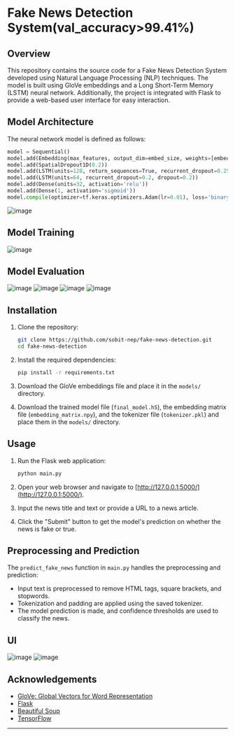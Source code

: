 # Fake News Detection System(val_accuracy>99.41%)

## Overview

This repository contains the source code for a Fake News Detection System developed using Natural Language Processing (NLP) techniques. The model is built using GloVe embeddings and a Long Short-Term Memory (LSTM) neural network. Additionally, the project is integrated with Flask to provide a web-based user interface for easy interaction.

## Model Architecture

The neural network model is defined as follows:

```python
model = Sequential()
model.add(Embedding(max_features, output_dim=embed_size, weights=[embedding_matrix], input_length=maxlen, trainable=False))
model.add(SpatialDropout1D(0.2))
model.add(LSTM(units=128, return_sequences=True, recurrent_dropout=0.25, dropout=0.25))
model.add(LSTM(units=64, recurrent_dropout=0.2, dropout=0.2))
model.add(Dense(units=32, activation='relu'))
model.add(Dense(1, activation='sigmoid'))
model.compile(optimizer=tf.keras.optimizers.Adam(lr=0.01), loss='binary_crossentropy', metrics=['accuracy'])
```
![image](https://github.com/sobit-nep/Fake-News-Detection-System/assets/65544518/4147dcca-e90e-4707-8c89-37c7bbecc61c)


## Model Training
![image](https://github.com/sobit-nep/Fake-News-Detection-System/assets/65544518/3f2dc579-7d2d-4749-b389-e67cb0ccad2a)

## Model Evaluation
![image](https://github.com/sobit-nep/Fake-News-Detection-System/assets/65544518/e9b1f82d-74cd-44ca-8020-42eb6b660238)
![image](https://github.com/sobit-nep/Fake-News-Detection-System/assets/65544518/9fac9e11-2ee3-47cb-bc5c-80a7660b85c0)
![image](https://github.com/sobit-nep/Fake-News-Detection-System/assets/65544518/76bf4e4f-d1fd-4e92-ab2a-fdbd0c246edb)
![image](https://github.com/sobit-nep/Fake-News-Detection-System/assets/65544518/bf9327e4-d29c-413f-ad6d-00a9d121f0ea)



## Installation

1. Clone the repository:

    ```bash
    git clone https://github.com/sobit-nep/fake-news-detection.git
    cd fake-news-detection
    ```

2. Install the required dependencies:

    ```bash
    pip install -r requirements.txt
    ```

3. Download the GloVe embeddings file and place it in the `models/` directory.

4. Download the trained model file (`final_model.h5`), the embedding matrix file (`embedding_matrix.npy`), and the tokenizer file (`tokenizer.pkl`) and place them in the `models/` directory.

## Usage

1. Run the Flask web application:

    ```bash
    python main.py
    ```

2. Open your web browser and navigate to [http://127.0.0.1:5000/](http://127.0.0.1:5000/).

3. Input the news title and text or provide a URL to a news article.

4. Click the "Submit" button to get the model's prediction on whether the news is fake or true.

## Preprocessing and Prediction

The `predict_fake_news` function in `main.py` handles the preprocessing and prediction:

- Input text is preprocessed to remove HTML tags, square brackets, and stopwords.
- Tokenization and padding are applied using the saved tokenizer.
- The model prediction is made, and confidence thresholds are used to classify the news.

## UI
![image](https://github.com/sobit-nep/Fake-News-Detection-System/assets/65544518/6657be17-79d9-4144-8d45-55230ae7485f)
![image](https://github.com/sobit-nep/Fake-News-Detection-System/assets/65544518/ba1cfd9b-bf51-45ce-bb9f-a44c5db88383)


## Acknowledgements

- [GloVe: Global Vectors for Word Representation](https://nlp.stanford.edu/projects/glove/)
- [Flask](https://flask.palletsprojects.com/)
- [Beautiful Soup](https://www.crummy.com/software/BeautifulSoup/)
- [TensorFlow](https://www.tensorflow.org/)


---


